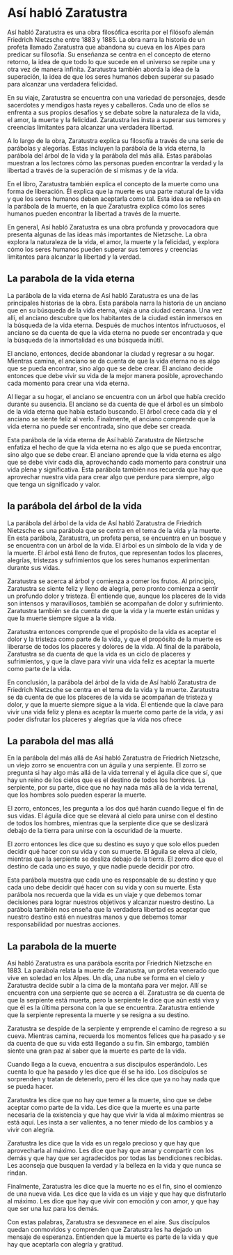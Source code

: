 # Así habló Zaratustra

Así habló Zaratustra es una obra filosófica escrita por el filósofo alemán Friedrich Nietzsche entre 1883 y 1885. La obra narra la historia de un profeta llamado Zaratustra que abandona su cueva en los Alpes para predicar su filosofía. Su enseñanza se centra en el concepto de eterno retorno, la idea de que todo lo que sucede en el universo se repite una y otra vez de manera infinita. Zaratustra también aborda la idea de la superación, la idea de que los seres humanos deben superar su pasado para alcanzar una verdadera felicidad.

En su viaje, Zaratustra se encuentra con una variedad de personajes, desde sacerdotes y mendigos hasta reyes y caballeros. Cada uno de ellos se enfrenta a sus propios desafíos y se debate sobre la naturaleza de la vida, el amor, la muerte y la felicidad. Zaratustra les insta a superar sus temores y creencias limitantes para alcanzar una verdadera libertad.

A lo largo de la obra, Zaratustra explica su filosofía a través de una serie de parábolas y alegorías. Estas incluyen la parábola de la vida eterna, la parábola del árbol de la vida y la parábola del más allá. Estas parábolas muestran a los lectores cómo las personas pueden encontrar la verdad y la libertad a través de la superación de sí mismas y de la vida.

En el libro, Zaratustra también explica el concepto de la muerte como una forma de liberación. Él explica que la muerte es una parte natural de la vida y que los seres humanos deben aceptarla como tal. Esta idea se refleja en la parábola de la muerte, en la que Zaratustra explica cómo los seres humanos pueden encontrar la libertad a través de la muerte.

En general, Así habló Zaratustra es una obra profunda y provocadora que presenta algunas de las ideas más importantes de Nietzsche. La obra explora la naturaleza de la vida, el amor, la muerte y la felicidad, y explora cómo los seres humanos pueden superar sus temores y creencias limitantes para alcanzar la libertad y la verdad.

## La parabola de la vida eterna

La parábola de la vida eterna de Así habló Zaratustra es una de las principales historias de la obra. Esta parábola narra la historia de un anciano que en su búsqueda de la vida eterna, viaja a una ciudad cercana. Una vez allí, el anciano descubre que los habitantes de la ciudad están inmersos en la búsqueda de la vida eterna. Después de muchos intentos infructuosos, el anciano se da cuenta de que la vida eterna no puede ser encontrada y que la búsqueda de la inmortalidad es una búsqueda inútil.

El anciano, entonces, decide abandonar la ciudad y regresar a su hogar. Mientras camina, el anciano se da cuenta de que la vida eterna no es algo que se pueda encontrar, sino algo que se debe crear. El anciano decide entonces que debe vivir su vida de la mejor manera posible, aprovechando cada momento para crear una vida eterna.

Al llegar a su hogar, el anciano se encuentra con un árbol que había crecido durante su ausencia. El anciano se da cuenta de que el árbol es un símbolo de la vida eterna que había estado buscando. El árbol crece cada día y el anciano se siente feliz al verlo. Finalmente, el anciano comprende que la vida eterna no puede ser encontrada, sino que debe ser creada.

Esta parábola de la vida eterna de Así habló Zaratustra de Nietzsche enfatiza el hecho de que la vida eterna no es algo que se pueda encontrar, sino algo que se debe crear. El anciano aprende que la vida eterna es algo que se debe vivir cada día, aprovechando cada momento para construir una vida plena y significativa. Esta parábola también nos recuerda que hay que aprovechar nuestra vida para crear algo que perdure para siempre, algo que tenga un significado y valor.

## la parábola del árbol de la vida

La parábola del árbol de la vida de Así habló Zaratustra de Friedrich Nietzsche es una parábola que se centra en el tema de la vida y la muerte. En esta parábola, Zaratustra, un profeta persa, se encuentra en un bosque y se encuentra con un árbol de la vida. El árbol es un símbolo de la vida y de la muerte. El árbol está lleno de frutos, que representan todos los placeres, alegrías, tristezas y sufrimientos que los seres humanos experimentan durante sus vidas.

Zaratustra se acerca al árbol y comienza a comer los frutos. Al principio, Zaratustra se siente feliz y lleno de alegría, pero pronto comienza a sentir un profundo dolor y tristeza. Él entiende que, aunque los placeres de la vida son intensos y maravillosos, también se acompañan de dolor y sufrimiento. Zaratustra también se da cuenta de que la vida y la muerte están unidas y que la muerte siempre sigue a la vida.

Zaratustra entonces comprende que el propósito de la vida es aceptar el dolor y la tristeza como parte de la vida, y que el propósito de la muerte es liberarse de todos los placeres y dolores de la vida. Al final de la parábola, Zaratustra se da cuenta de que la vida es un ciclo de placeres y sufrimientos, y que la clave para vivir una vida feliz es aceptar la muerte como parte de la vida.

En conclusión, la parábola del árbol de la vida de Así habló Zaratustra de Friedrich Nietzsche se centra en el tema de la vida y la muerte. Zaratustra se da cuenta de que los placeres de la vida se acompañan de tristeza y dolor, y que la muerte siempre sigue a la vida. Él entiende que la clave para vivir una vida feliz y plena es aceptar la muerte como parte de la vida, y así poder disfrutar los placeres y alegrías que la vida nos ofrece

## La parabola del mas allá

En la parábola del más allá de Así habló Zaratustra de Friedrich Nietzsche, un viejo zorro se encuentra con un águila y una serpiente. El zorro se pregunta si hay algo más allá de la vida terrenal y el águila dice que sí, que hay un reino de los cielos que es el destino de todos los hombres. La serpiente, por su parte, dice que no hay nada más allá de la vida terrenal, que los hombres solo pueden esperar la muerte.

El zorro, entonces, les pregunta a los dos qué harán cuando llegue el fin de sus vidas. El águila dice que se elevará al cielo para unirse con el destino de todos los hombres, mientras que la serpiente dice que se deslizará debajo de la tierra para unirse con la oscuridad de la muerte.

El zorro entonces les dice que su destino es suyo y que solo ellos pueden decidir qué hacer con su vida y con su muerte. El águila se eleva al cielo, mientras que la serpiente se desliza debajo de la tierra. El zorro dice que el destino de cada uno es suyo, y que nadie puede decidir por otro.

Esta parábola muestra que cada uno es responsable de su destino y que cada uno debe decidir qué hacer con su vida y con su muerte. Esta parábola nos recuerda que la vida es un viaje y que debemos tomar decisiones para lograr nuestros objetivos y alcanzar nuestro destino. La parábola también nos enseña que la verdadera libertad es aceptar que nuestro destino está en nuestras manos y que debemos tomar responsabilidad por nuestras acciones.

## La parabola de la muerte

Así habló Zaratustra es una parábola escrita por Friedrich Nietzsche en 1883. La parábola relata la muerte de Zaratustra, un profeta venerado que vive en soledad en los Alpes. Un día, una nube se forma en el cielo y Zaratustra decide subir a la cima de la montaña para ver mejor. Allí se encuentra con una serpiente que se acerca a él. Zaratustra se da cuenta de que la serpiente está muerta, pero la serpiente le dice que aún está viva y que él es la última persona con la que se encuentra. Zaratustra entiende que la serpiente representa la muerte y se resigna a su destino.

Zaratustra se despide de la serpiente y emprende el camino de regreso a su cueva. Mientras camina, recuerda los momentos felices que ha pasado y se da cuenta de que su vida está llegando a su fin. Sin embargo, también siente una gran paz al saber que la muerte es parte de la vida.

Cuando llega a la cueva, encuentra a sus discípulos esperándolo. Les cuenta lo que ha pasado y les dice que él se ha ido. Los discípulos se sorprenden y tratan de detenerlo, pero él les dice que ya no hay nada que se pueda hacer.

Zaratustra les dice que no hay que temer a la muerte, sino que se debe aceptar como parte de la vida. Les dice que la muerte es una parte necesaria de la existencia y que hay que vivir la vida al máximo mientras se está aquí. Les insta a ser valientes, a no tener miedo de los cambios y a vivir con alegría.

Zaratustra les dice que la vida es un regalo precioso y que hay que aprovecharla al máximo. Les dice que hay que amar y compartir con los demás y que hay que ser agradecidos por todas las bendiciones recibidas. Les aconseja que busquen la verdad y la belleza en la vida y que nunca se rindan.

Finalmente, Zaratustra les dice que la muerte no es el fin, sino el comienzo de una nueva vida. Les dice que la vida es un viaje y que hay que disfrutarlo al máximo. Les dice que hay que vivir con emoción y con amor, y que hay que ser una luz para los demás.

Con estas palabras, Zaratustra se desvanece en el aire. Sus discípulos quedan conmovidos y comprenden que Zaratustra les ha dejado un mensaje de esperanza. Entienden que la muerte es parte de la vida y que hay que aceptarla con alegría y gratitud.
